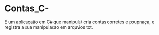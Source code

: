 # Contas_C-
É um aplicaçaão em C# que manipula/ cria contas corretes e poupnaça, e registra a sua manipulaçao em arquvios txt.
